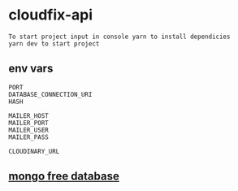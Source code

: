# cloudfix-api

```
To start project input in console yarn to install dependicies
yarn dev to start project
```

## env vars
```
PORT
DATABASE_CONNECTION_URI
HASH

MAILER_HOST
MAILER_PORT
MAILER_USER
MAILER_PASS

CLOUDINARY_URL
```

## [mongo free database](https://www.mongodb.com/cloud/atlas)
